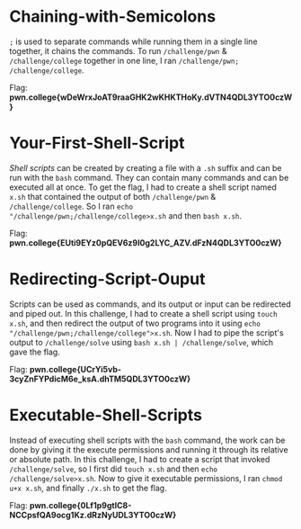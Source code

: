 # Chaining-with-Semicolons

`;` is used to separate commands while running them in a single line together, it chains the commands. To run `/challenge/pwn` & `/challenge/college` together in one line, I ran `/challenge/pwn; /challenge/college`.

Flag: **pwn.college{wDeWrxJoAT9raaGHK2wKHKTHoKy.dVTN4QDL3YTO0czW}**

# Your-First-Shell-Script

*Shell scripts* can be created by creating a file with a `.sh` suffix and can be run with the `bash` command. They can contain many commands and can be executed all at once. To get the flag, I had to create a shell script named `x.sh` that contained the output of both `/challenge/pwn` & `/challenge/college`. So I ran `echo "/challenge/pwn;/challenge/college>x.sh` and then `bash x.sh`.

Flag: **pwn.college{EUti9EYz0pQEV6z9I0g2LYC_AZV.dFzN4QDL3YTO0czW}**

# Redirecting-Script-Ouput

Scripts can be used as commands, and its output or input can be redirected and piped out. In this challenge, I had to create a shell script using `touch x.sh`, and then redirect the output of two programs into it using `echo "/challenge/pwn;/challenge/college">x.sh`. Now I had to pipe the script's output to `/challenge/solve` using `bash x.sh | /challenge/solve`, which gave the flag. 

Flag: **pwn.college{UCrYi5vb-3cyZnFYPdicM6e_ksA.dhTM5QDL3YTO0czW}**

# Executable-Shell-Scripts

Instead of executing shell scripts with the `bash` command, the work can be done by giving it the execute permissions and running it through its relative or absolute path. In this challenge, I had to create a script that invoked `/challenge/solve`, so I first did `touch x.sh` and then `echo /challenge/solve>x.sh`. Now to give it executable permissions, I ran `chmod u+x x.sh`, and finally `./x.sh` to get the flag.

Flag: **pwn.college{0Lf1p9gtlC8-NCCpsfQA9ocg1Kz.dRzNyUDL3YTO0czW}**
